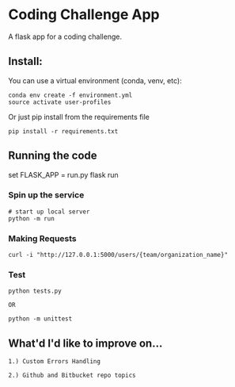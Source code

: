 # Coding Challenge App

A flask app for a coding challenge.

## Install:

You can use a virtual environment (conda, venv, etc):
```
conda env create -f environment.yml
source activate user-profiles
```

Or just pip install from the requirements file
``` 
pip install -r requirements.txt
```

## Running the code
set FLASK_APP = run.py
flask run

### Spin up the service

```
# start up local server
python -m run 
```

### Making Requests

```
curl -i "http://127.0.0.1:5000/users/{team/organization_name}"
```
### Test
```
python tests.py

OR

python -m unittest
```


## What'd I'd like to improve on...
    1.) Custom Errors Handling
    
    2.) Github and Bitbucket repo topics

